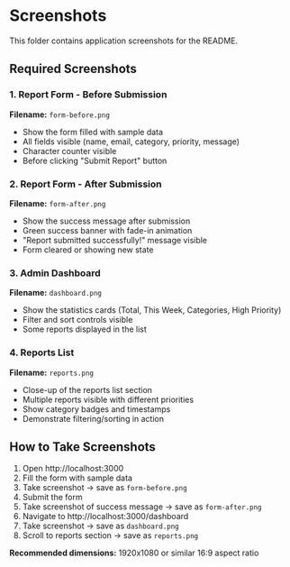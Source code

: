 # Screenshots

This folder contains application screenshots for the README.

## Required Screenshots

### 1. Report Form - Before Submission
**Filename:** `form-before.png`
- Show the form filled with sample data
- All fields visible (name, email, category, priority, message)
- Character counter visible
- Before clicking "Submit Report" button

### 2. Report Form - After Submission
**Filename:** `form-after.png`
- Show the success message after submission
- Green success banner with fade-in animation
- "Report submitted successfully!" message visible
- Form cleared or showing new state

### 3. Admin Dashboard
**Filename:** `dashboard.png`
- Show the statistics cards (Total, This Week, Categories, High Priority)
- Filter and sort controls visible
- Some reports displayed in the list

### 4. Reports List
**Filename:** `reports.png`
- Close-up of the reports list section
- Multiple reports visible with different priorities
- Show category badges and timestamps
- Demonstrate filtering/sorting in action

## How to Take Screenshots

1. Open http://localhost:3000
2. Fill the form with sample data
3. Take screenshot → save as `form-before.png`
4. Submit the form
5. Take screenshot of success message → save as `form-after.png`
6. Navigate to http://localhost:3000/dashboard
7. Take screenshot → save as `dashboard.png`
8. Scroll to reports section → save as `reports.png`

**Recommended dimensions:** 1920x1080 or similar 16:9 aspect ratio
